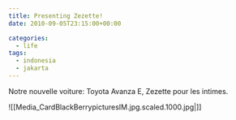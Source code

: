 ```yaml
---
title: Presenting Zezette!
date: 2010-09-05T23:15:00+00:00

categories:
  - life
tags:
  - indonesia
  - jakarta
---
```

Notre nouvelle voiture: Toyota Avanza E, Zezette pour les intimes.

![[Media_CardBlackBerrypicturesIM.jpg.scaled.1000.jpg|]]